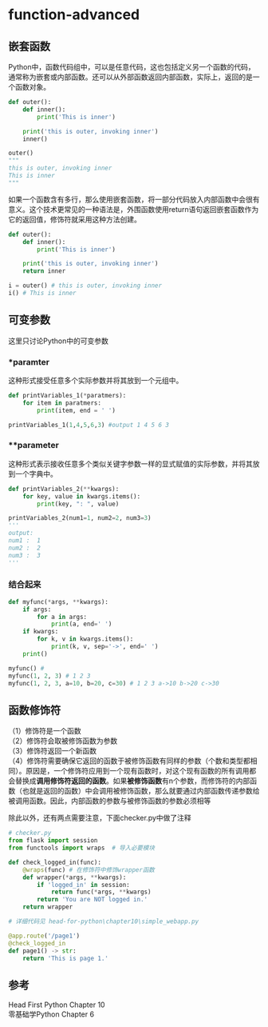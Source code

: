 # function-advanced  

## 嵌套函数  

Python中，函数代码组中，可以是任意代码，这也包括定义另一个函数的代码，通常称为嵌套或内部函数。还可以从外部函数返回内部函数，实际上，返回的是一个函数对象。  

```python
def outer():
    def inner():
        print('This is inner')

    print('this is outer, invoking inner')
    inner()

outer()
"""
this is outer, invoking inner
This is inner
"""
```

如果一个函数含有多行，那么使用嵌套函数，将一部分代码放入内部函数中会很有意义。这个技术更常见的一种语法是，外围函数使用return语句返回嵌套函数作为它的返回值，修饰符就采用这种方法创建。  

```python
def outer():
    def inner():
        print('This is inner')

    print('this is outer, invoking inner')
    return inner

i = outer() # this is outer, invoking inner
i() # This is inner
```

## 可变参数  

这里只讨论Python中的可变参数  

### *paramter  

这种形式接受任意多个实际参数并将其放到一个元组中。  

```python
def printVariables_1(*paratmers):
    for item in paratmers:
        print(item, end = ' ')

printVariables_1(1,4,5,6,3) #output 1 4 5 6 3 
```

### **parameter  

这种形式表示接收任意多个类似关键字参数一样的显式赋值的实际参数，并将其放到一个字典中。  

```python
def printVariables_2(**kwargs):
    for key, value in kwargs.items():
        print(key, ": ", value)

printVariables_2(num1=1, num2=2, num3=3)
'''
output:
num1 :  1
num2 :  2
num3 :  3
'''
```

### 结合起来  

```python
def myfunc(*args, **kwargs):
    if args:
        for a in args:
            print(a, end=' ')
    if kwargs:
        for k, v in kwargs.items():
            print(k, v, sep='->', end=' ')
    print()

myfunc() # 
myfunc(1, 2, 3) # 1 2 3
myfunc(1, 2, 3, a=10, b=20, c=30) # 1 2 3 a->10 b->20 c->30 
```

## 函数修饰符  

（1）修饰符是一个函数  
（2）修饰符会取被修饰函数为参数  
（3）修饰符返回一个新函数  
（4）修饰符需要确保它返回的函数于被修饰函数有同样的参数（个数和类型都相同）。原因是，一个修饰符应用到一个现有函数时，对这个现有函数的所有调用都会替换成**调用修饰符返回的函数**。如果**被修饰函数**有n个参数，而修饰符的内部函数（也就是返回的函数）中会调用被修饰函数，那么就要通过内部函数传递参数给被调用函数。因此，内部函数的参数与被修饰函数的参数必须相等  

除此以外，还有两点需要注意，下面checker.py中做了注释  

```python
# checker.py
from flask import session
from functools import wraps  # 导入必要模块

def check_logged_in(func):
    @wraps(func) # 在修饰符中修饰wrapper函数
    def wrapper(*args, **kwargs):
        if 'logged_in' in session:
            return func(*args, **kwargs)
        return 'You are NOT logged in.'
    return wrapper
```

```python
# 详细代码见 head-for-python\chapter10\simple_webapp.py

@app.route('/page1')
@check_logged_in
def page1() -> str:
    return 'This is page 1.'
```

## 参考  

Head First Python Chapter 10  
零基础学Python Chapter 6  
